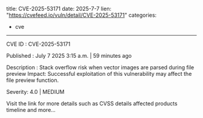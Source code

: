  
title: CVE-2025-53171
date: 2025-7-7
lien: "https://cvefeed.io/vuln/detail/CVE-2025-53171"
categories:
  - cve
---

CVE ID : CVE-2025-53171

Published :  July 7
2025
3:15 a.m. | 59 minutes ago

Description : Stack overflow risk when vector images are parsed during file preview
Impact: Successful exploitation of this vulnerability may affect the file preview function.

Severity: 4.0 | MEDIUM

Visit the link for more details
such as CVSS details
affected products
timeline
and more...
